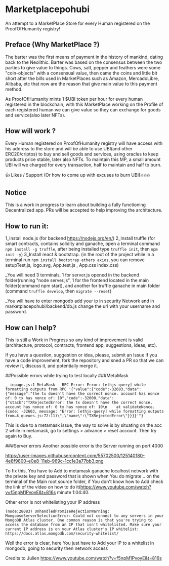 # Marketplacepohubi
 

An attempt to a MarketPlace Store for every Human registered on the ProofOfHumanity registry!

## Preface (Why MarketPlace ?) 

The barter was the first means of payment in the history of mankind, dating back to the Neolithic. Barter was based on the consensus between the two parties to give value
to things. Cows, salt, pepper and feathers were some "coin-objects" with a consensual value, then came the coins and little bit short after the bills used in MarketPlaces 
such as Amazon, MercadoLibre, Alibaba, etc that now are the reason that give main value to this payment method.

As ProofOfHumanity mints 1 $UBI token per hour for every human registered in the blockchain, with this MarketPlace working on the Profile of each registered human we can give 
value so they can exchange for goods and service(also later NFTs).

## How will work ? 

Every Human registered on ProofOfHumanity registry will have access with his address to the store and will be able to use UBI(and other ERC20/criptos) to buy and sell goods and services, using oracles to keep products price stable, later also NFTs. To maintain this MP, a small amount UBI will we charged for every transaction, half to maintain and half to burn. 

👍 Likes / Support (Or how to come up with excuses to burn UBI)🔥🔥🔥

## Notice 
This is a work in progress to learn about building a fully functioning Decentralized app. PRs will be accepted to help improving the architecture.

## How to run it: 
1_Install node.js (for backend https://nodejs.org/en/)
2_Install truffle (for smart contracts, contains solidity and ganache, open a terminal command `npm install -g truffle`, after being installed type `truffle init`, then `npm init -y`)
3_Install react & bootstrap. (in the root of the project while in a terminal run `npm install bootstrap ethers axios`, you can remove setupTest.js, logo.svg, App.test.js , App.css
index.css) 

_You will need 3 terminals, 1 for server.js opened in the backend folder(running "node server.js", 1 for the frontend located in the main folder(command npm start), and another for truffle ganache in main folder (command `truffle develop`, then `migrate --reset`) 

_You will have to enter mongodb add your ip in security Network and in marketplacepohubi/backend/db.js change the url with your username and password.

## How can I help?
This is still a Work in Progress so any kind of improvement is valid (architecture, protocol, contracts, frontend app, suggestions, ideas, etc).

If you have a question, suggestion or idea, please, submit an Issue
If you have a code improvement, fork the repository and sned a PR so that we can review it, discuss it, and potentially merge it.

##Possible errors while trying to test locally
###MetaMask
```
_ inpage.js:1 MetaMask - RPC Error: Error: [ethjs-query] while formatting outputs from RPC '{"value":{"code":-32603,"data":{"message":"the tx doesn't have the correct nonce. account has nonce of: 0 tx has nonce of: 10","code":-32000,"data":{"stack":"TXRejectedError: the tx doesn't have the correct nonce. account has nonce of: 0 tx has nonce of: 10\n    at validateNonce. 
{code: -32603, message: "Error: [ethjs-query] while formatting outputs from…k_queues.js:72:11)\",\"name\":\"TXRejectedError\"}}}}'"}

```

This is due to a metamask issue, the way to solve is by situating on the acc 2 while in metamask, go to settings > advance > reset account. Then try again to Buy.

###Server errors
Another possible error is the Server running on port 4000

https://user-images.githubusercontent.com/55702500/125140180-4e8f9800-e0e8-11eb-969c-1cc1e3a77bb3.png

To fix this, You have to Add to metamask ganache localhost network with the private key and password that is shown when You do migrate .. on the terminal of the Main root source folder, if You don't know how to Add check the link of the vídeo on how to do it(https://www.youtube.com/watch?v=f5npM1PvoyE&t=816s minute 1:04:40.

Other error is not whitelisting your IP address
```
(node:28083) UnhandledPromiseRejectionWarning: MongooseServerSelectionError: Could not connect to any servers in your MongoDB Atlas cluster. One common reason is that you're trying to access the database from an IP that isn't whitelisted. Make sure your current IP address is on your Atlas cluster's IP whitelist: https://docs.atlas.mongodb.com/security-whitelist/
```
Well the error is clear, here You just have to Add your IP to a whitelist in mongodb, going to security then network access

Credits to Julien
https://www.youtube.com/watch?v=f5npM1PvoyE&t=816s



